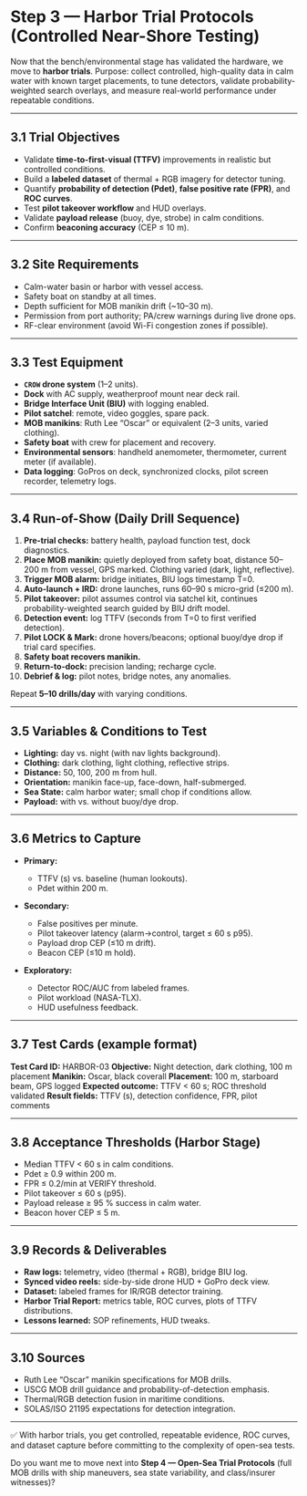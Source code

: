 # Step 3 — Harbor Trial Protocols (Controlled Near-Shore Testing)

Now that the bench/environmental stage has validated the hardware, we move to **harbor trials**. Purpose: collect controlled, high-quality data in calm water with known target placements, to tune detectors, validate probability-weighted search overlays, and measure real-world performance under repeatable conditions.

---

## 3.1 Trial Objectives

* Validate **time-to-first-visual (TTFV)** improvements in realistic but controlled conditions.
* Build a **labeled dataset** of thermal + RGB imagery for detector tuning.
* Quantify **probability of detection (Pdet)**, **false positive rate (FPR)**, and **ROC curves**.
* Test **pilot takeover workflow** and HUD overlays.
* Validate **payload release** (buoy, dye, strobe) in calm conditions.
* Confirm **beaconing accuracy** (CEP ≤ 10 m).

---

## 3.2 Site Requirements

* Calm-water basin or harbor with vessel access.
* Safety boat on standby at all times.
* Depth sufficient for MOB manikin drift (~10–30 m).
* Permission from port authority; PA/crew warnings during live drone ops.
* RF-clear environment (avoid Wi-Fi congestion zones if possible).

---

## 3.3 Test Equipment

* **`CROW` drone system** (1–2 units).
* **Dock** with AC supply, weatherproof mount near deck rail.
* **Bridge Interface Unit (BIU)** with logging enabled.
* **Pilot satchel**: remote, video goggles, spare pack.
* **MOB manikins**: Ruth Lee “Oscar” or equivalent (2–3 units, varied clothing).
* **Safety boat** with crew for placement and recovery.
* **Environmental sensors**: handheld anemometer, thermometer, current meter (if available).
* **Data logging**: GoPros on deck, synchronized clocks, pilot screen recorder, telemetry logs.

---

## 3.4 Run-of-Show (Daily Drill Sequence)

1. **Pre-trial checks:** battery health, payload function test, dock diagnostics.
2. **Place MOB manikin:** quietly deployed from safety boat, distance 50–200 m from vessel, GPS marked. Clothing varied (dark, light, reflective).
3. **Trigger MOB alarm:** bridge initiates, BIU logs timestamp T=0.
4. **Auto-launch + IRD:** drone launches, runs 60–90 s micro-grid (≤200 m).
5. **Pilot takeover:** pilot assumes control via satchel kit, continues probability-weighted search guided by BIU drift model.
6. **Detection event:** log TTFV (seconds from T=0 to first verified detection).
7. **Pilot LOCK & Mark:** drone hovers/beacons; optional buoy/dye drop if trial card specifies.
8. **Safety boat recovers manikin.**
9. **Return-to-dock:** precision landing; recharge cycle.
10. **Debrief & log:** pilot notes, bridge notes, any anomalies.

Repeat **5–10 drills/day** with varying conditions.

---

## 3.5 Variables & Conditions to Test

* **Lighting:** day vs. night (with nav lights background).
* **Clothing:** dark clothing, light clothing, reflective strips.
* **Distance:** 50, 100, 200 m from hull.
* **Orientation:** manikin face-up, face-down, half-submerged.
* **Sea State:** calm harbor water; small chop if conditions allow.
* **Payload:** with vs. without buoy/dye drop.

---

## 3.6 Metrics to Capture

* **Primary:**

  * TTFV (s) vs. baseline (human lookouts).
  * Pdet within 200 m.
* **Secondary:**

  * False positives per minute.
  * Pilot takeover latency (alarm→control, target ≤ 60 s p95).
  * Payload drop CEP (≤10 m drift).
  * Beacon CEP (≤10 m hold).
* **Exploratory:**

  * Detector ROC/AUC from labeled frames.
  * Pilot workload (NASA-TLX).
  * HUD usefulness feedback.

---

## 3.7 Test Cards (example format)

**Test Card ID:** HARBOR-03
**Objective:** Night detection, dark clothing, 100 m placement
**Manikin:** Oscar, black coverall
**Placement:** 100 m, starboard beam, GPS logged
**Expected outcome:** TTFV < 60 s; ROC threshold validated
**Result fields:** TTFV (s), detection confidence, FPR, pilot comments

---

## 3.8 Acceptance Thresholds (Harbor Stage)

* Median TTFV < 60 s in calm conditions.
* Pdet ≥ 0.9 within 200 m.
* FPR ≤ 0.2/min at VERIFY threshold.
* Pilot takeover ≤ 60 s (p95).
* Payload release ≥ 95 % success in calm water.
* Beacon hover CEP ≤ 5 m.

---

## 3.9 Records & Deliverables

* **Raw logs:** telemetry, video (thermal + RGB), bridge BIU log.
* **Synced video reels:** side-by-side drone HUD + GoPro deck view.
* **Dataset:** labeled frames for IR/RGB detector training.
* **Harbor Trial Report:** metrics table, ROC curves, plots of TTFV distributions.
* **Lessons learned:** SOP refinements, HUD tweaks.

---

## 3.10 Sources

* Ruth Lee “Oscar” manikin specifications for MOB drills.
* USCG MOB drill guidance and probability-of-detection emphasis.
* Thermal/RGB detection fusion in maritime conditions.
* SOLAS/ISO 21195 expectations for detection integration.

---

✅ With harbor trials, you get controlled, repeatable evidence, ROC curves, and dataset capture before committing to the complexity of open-sea tests.

Do you want me to move next into **Step 4 — Open-Sea Trial Protocols** (full MOB drills with ship maneuvers, sea state variability, and class/insurer witnesses)?
